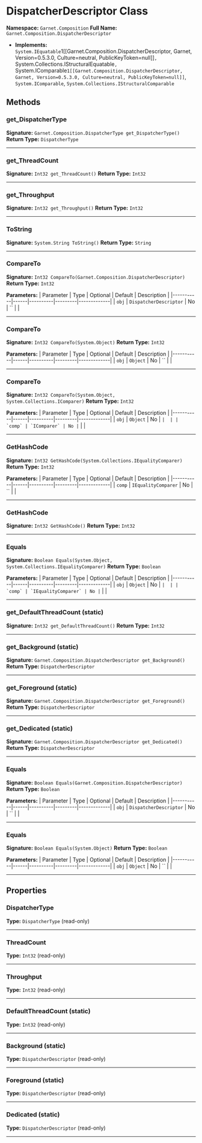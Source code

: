 # DispatcherDescriptor Class

**Namespace:** `Garnet.Composition`
**Full Name:** `Garnet.Composition.DispatcherDescriptor`
- **Implements:** `System.IEquatable`1[[Garnet.Composition.DispatcherDescriptor, Garnet, Version=0.5.3.0, Culture=neutral, PublicKeyToken=null]]`, `System.Collections.IStructuralEquatable`, `System.IComparable`1[[Garnet.Composition.DispatcherDescriptor, Garnet, Version=0.5.3.0, Culture=neutral, PublicKeyToken=null]]`, `System.IComparable`, `System.Collections.IStructuralComparable`

## Methods

### get_DispatcherType

**Signature:** `Garnet.Composition.DispatcherType get_DispatcherType()`
**Return Type:** `DispatcherType`

---

### get_ThreadCount

**Signature:** `Int32 get_ThreadCount()`
**Return Type:** `Int32`

---

### get_Throughput

**Signature:** `Int32 get_Throughput()`
**Return Type:** `Int32`

---

### ToString

**Signature:** `System.String ToString()`
**Return Type:** `String`

---

### CompareTo

**Signature:** `Int32 CompareTo(Garnet.Composition.DispatcherDescriptor)`
**Return Type:** `Int32`

**Parameters:**
| Parameter | Type | Optional | Default | Description |
|-----------|------|----------|---------|-------------|
| `obj` | `DispatcherDescriptor` | No | `` |  |

---

### CompareTo

**Signature:** `Int32 CompareTo(System.Object)`
**Return Type:** `Int32`

**Parameters:**
| Parameter | Type | Optional | Default | Description |
|-----------|------|----------|---------|-------------|
| `obj` | `Object` | No | `` |  |

---

### CompareTo

**Signature:** `Int32 CompareTo(System.Object, System.Collections.IComparer)`
**Return Type:** `Int32`

**Parameters:**
| Parameter | Type | Optional | Default | Description |
|-----------|------|----------|---------|-------------|
| `obj` | `Object` | No | `` |  |
| `comp` | `IComparer` | No | `` |  |

---

### GetHashCode

**Signature:** `Int32 GetHashCode(System.Collections.IEqualityComparer)`
**Return Type:** `Int32`

**Parameters:**
| Parameter | Type | Optional | Default | Description |
|-----------|------|----------|---------|-------------|
| `comp` | `IEqualityComparer` | No | `` |  |

---

### GetHashCode

**Signature:** `Int32 GetHashCode()`
**Return Type:** `Int32`

---

### Equals

**Signature:** `Boolean Equals(System.Object, System.Collections.IEqualityComparer)`
**Return Type:** `Boolean`

**Parameters:**
| Parameter | Type | Optional | Default | Description |
|-----------|------|----------|---------|-------------|
| `obj` | `Object` | No | `` |  |
| `comp` | `IEqualityComparer` | No | `` |  |

---

### get_DefaultThreadCount (static)

**Signature:** `Int32 get_DefaultThreadCount()`
**Return Type:** `Int32`

---

### get_Background (static)

**Signature:** `Garnet.Composition.DispatcherDescriptor get_Background()`
**Return Type:** `DispatcherDescriptor`

---

### get_Foreground (static)

**Signature:** `Garnet.Composition.DispatcherDescriptor get_Foreground()`
**Return Type:** `DispatcherDescriptor`

---

### get_Dedicated (static)

**Signature:** `Garnet.Composition.DispatcherDescriptor get_Dedicated()`
**Return Type:** `DispatcherDescriptor`

---

### Equals

**Signature:** `Boolean Equals(Garnet.Composition.DispatcherDescriptor)`
**Return Type:** `Boolean`

**Parameters:**
| Parameter | Type | Optional | Default | Description |
|-----------|------|----------|---------|-------------|
| `obj` | `DispatcherDescriptor` | No | `` |  |

---

### Equals

**Signature:** `Boolean Equals(System.Object)`
**Return Type:** `Boolean`

**Parameters:**
| Parameter | Type | Optional | Default | Description |
|-----------|------|----------|---------|-------------|
| `obj` | `Object` | No | `` |  |

---

## Properties

### DispatcherType

**Type:** `DispatcherType` (read-only)

---

### ThreadCount

**Type:** `Int32` (read-only)

---

### Throughput

**Type:** `Int32` (read-only)

---

### DefaultThreadCount (static)

**Type:** `Int32` (read-only)

---

### Background (static)

**Type:** `DispatcherDescriptor` (read-only)

---

### Foreground (static)

**Type:** `DispatcherDescriptor` (read-only)

---

### Dedicated (static)

**Type:** `DispatcherDescriptor` (read-only)

---
